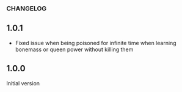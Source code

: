 ### CHANGELOG

## 1.0.1

* Fixed issue when being poisoned for infinite time when learning bonemass or queen power without killing them

## 1.0.0

Initial version